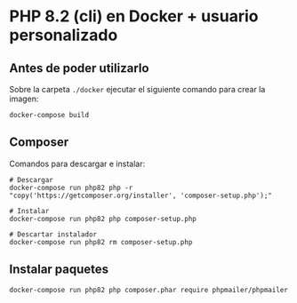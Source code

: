 # PHP 8.2 (cli) en Docker + usuario personalizado

## Antes de poder utilizarlo

Sobre la carpeta `./docker` ejecutar el siguiente comando para crear la imagen:

```console
docker-compose build
```

## Composer

Comandos para descargar e instalar:

```console
# Descargar
docker-compose run php82 php -r "copy('https://getcomposer.org/installer', 'composer-setup.php');"

# Instalar
docker-compose run php82 php composer-setup.php

# Descartar instalador
docker-compose run php82 rm composer-setup.php
```

## Instalar paquetes

```console
docker-compose run php82 php composer.phar require phpmailer/phpmailer
```
